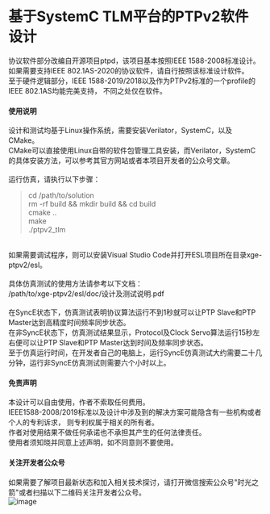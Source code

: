 # 基于SystemC TLM平台的PTPv2软件设计
协议软件部分改编自开源项目ptpd，该项目基本按照IEEE 1588-2008标准设计。<br>
如果需要支持IEEE 802.1AS-2020的协议软件，请自行按照该标准设计软件。<br>
至于硬件逻辑部分，IEEE 1588-2019/2018以及作为PTPv2标准的一个profile的IEEE 802.1AS均能完美支持， 不同之处仅在软件。<br>

#### 使用说明
设计和测试均基于Linux操作系统，需要安装Verilator，SystemC，以及CMake。<br>
CMake可以直接使用Linux自带的软件包管理工具安装，而Verilator，SystemC的具体安装方法，可以参考其官方网站或者本项目开发者的公众号文章。<br>
<br>
运行仿真，请执行以下步骤：<br>
>cd /path/to/solution <br>
>rm -rf build && mkdir build && cd build <br>
>cmake .. <br>
>make <br> 
>./ptpv2_tlm <br>
<br>
如果需要调试程序，则可以安装Visual Studio Code并打开ESL项目所在目录xge-ptpv2/esl。<br>
<br>
具体仿真测试的使用方法请参考以下文档：<br>
 /path/to/xge-ptpv2/esl/doc/设计及测试说明.pdf<br>
<br>
在SyncE状态下，仿真测试表明协议算法运行不到1秒就可以让PTP Slave和PTP Master达到高精度时间频率同步状态。<br>
在非SyncE状态下，仿真测试结果显示，Protocol及Clock Servo算法运行15秒左右便可以让PTP Slave和PTP Master达到时间及频率同步状态。<br>
至于仿真运行时间，在开发者自己的电脑上，运行SyncE仿真测试大约需要二十几分钟，运行非SyncE仿真测试则需要六个小时以上。<br>

#### 免责声明

本设计可以自由使用，作者不索取任何费用。<br>
IEEE1588-2008/2019标准以及设计中涉及到的解决方案可能隐含有一些机构或者个人的专利诉求， 则专利权属于相关的所有者。<br>
作者对使用结果不做任何承诺也不承担其产生的任何法律责任。<br>
使用者须知晓并同意上述声明，如不同意则不要使用。<br>

#### 关注开发者公众号
如果需要了解项目最新状态和加入相关技术探讨，请打开微信搜索公众号"时光之箭"或者扫描以下二维码关注开发者公众号。<br>
![image](https://open.weixin.qq.com/qr/code?username=Arrow-of-Time-zd "时光之箭")




